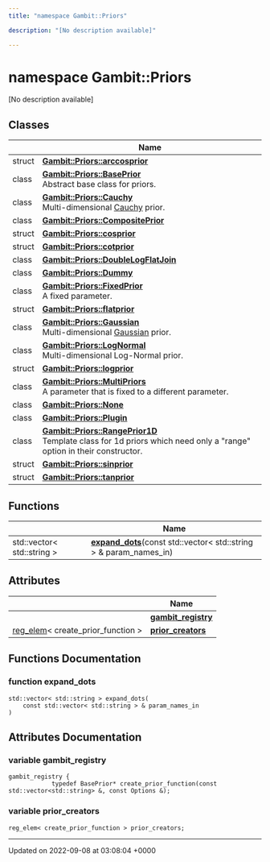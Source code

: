 ```yaml
---
title: "namespace Gambit::Priors"

description: "[No description available]"

---
```


# namespace Gambit::Priors

[No description available]

## Classes

|                | Name           |
| -------------- | -------------- |
| struct | **[Gambit::Priors::arccosprior](/documentation/code/classes/structgambit_1_1priors_1_1arccosprior/)**  |
| class | **[Gambit::Priors::BasePrior](/documentation/code/classes/classgambit_1_1priors_1_1baseprior/)** <br>Abstract base class for priors.  |
| class | **[Gambit::Priors::Cauchy](/documentation/code/classes/classgambit_1_1priors_1_1cauchy/)** <br>Multi-dimensional [Cauchy]() prior.  |
| class | **[Gambit::Priors::CompositePrior](/documentation/code/classes/classgambit_1_1priors_1_1compositeprior/)**  |
| struct | **[Gambit::Priors::cosprior](/documentation/code/classes/structgambit_1_1priors_1_1cosprior/)**  |
| struct | **[Gambit::Priors::cotprior](/documentation/code/classes/structgambit_1_1priors_1_1cotprior/)**  |
| class | **[Gambit::Priors::DoubleLogFlatJoin](/documentation/code/classes/classgambit_1_1priors_1_1doublelogflatjoin/)**  |
| class | **[Gambit::Priors::Dummy](/documentation/code/classes/classgambit_1_1priors_1_1dummy/)**  |
| class | **[Gambit::Priors::FixedPrior](/documentation/code/classes/classgambit_1_1priors_1_1fixedprior/)** <br>A fixed parameter.  |
| struct | **[Gambit::Priors::flatprior](/documentation/code/classes/structgambit_1_1priors_1_1flatprior/)**  |
| class | **[Gambit::Priors::Gaussian](/documentation/code/classes/classgambit_1_1priors_1_1gaussian/)** <br>Multi-dimensional [Gaussian]() prior.  |
| class | **[Gambit::Priors::LogNormal](/documentation/code/classes/classgambit_1_1priors_1_1lognormal/)** <br>Multi-dimensional Log-Normal prior.  |
| struct | **[Gambit::Priors::logprior](/documentation/code/classes/structgambit_1_1priors_1_1logprior/)**  |
| class | **[Gambit::Priors::MultiPriors](/documentation/code/classes/classgambit_1_1priors_1_1multipriors/)** <br>A parameter that is fixed to a different parameter.  |
| class | **[Gambit::Priors::None](/documentation/code/classes/classgambit_1_1priors_1_1none/)**  |
| class | **[Gambit::Priors::Plugin](/documentation/code/classes/classgambit_1_1priors_1_1plugin/)**  |
| class | **[Gambit::Priors::RangePrior1D](/documentation/code/classes/classgambit_1_1priors_1_1rangeprior1d/)** <br>Template class for 1d priors which need only a "range" option in their constructor.  |
| struct | **[Gambit::Priors::sinprior](/documentation/code/classes/structgambit_1_1priors_1_1sinprior/)**  |
| struct | **[Gambit::Priors::tanprior](/documentation/code/classes/structgambit_1_1priors_1_1tanprior/)**  |

## Functions

|                | Name           |
| -------------- | -------------- |
| std::vector< std::string > | **[expand_dots](/documentation/code/namespaces/namespacegambit_1_1priors/#function-expand-dots)**(const std::vector< std::string > & param_names_in) |

## Attributes

|                | Name           |
| -------------- | -------------- |
| | **[gambit_registry](/documentation/code/namespaces/namespacegambit_1_1priors/#variable-gambit-registry)**  |
| [reg_elem](/documentation/code/classes/classgambit_1_1reg__elem/)< create_prior_function > | **[prior_creators](/documentation/code/namespaces/namespacegambit_1_1priors/#variable-prior-creators)**  |


## Functions Documentation

### function expand_dots

```
std::vector< std::string > expand_dots(
    const std::vector< std::string > & param_names_in
)
```



## Attributes Documentation

### variable gambit_registry

```
gambit_registry { 
            typedef BasePrior* create_prior_function(const std::vector<std::string> &, const Options &);
```


### variable prior_creators

```
reg_elem< create_prior_function > prior_creators;
```





-------------------------------

Updated on 2022-09-08 at 03:08:04 +0000